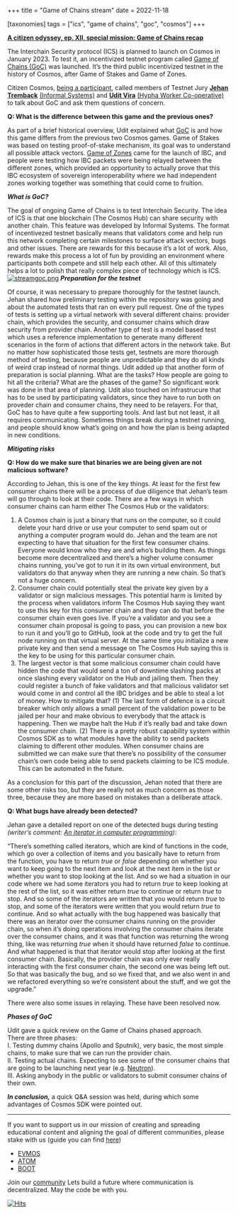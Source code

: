 +++
title = "Game of Chains stream"
date = 2022-11-18

[taxonomies]
tags = ["ics", "game of chains", "goc", "cosmos"]
+++

**[A citizen odyssey, ep. XII, special mission: Game of Chains recap](https://www.youtube.com/watch?v=RXMoF18bckU)**

The Interchain Security protocol (ICS) is planned to launch on Cosmos in January 2023. To test it, an incentivized testnet program called [Game of Chains (GoC)](https://github.com/hyphacoop/ics-testnets/tree/main/game-of-chains-2022#phase-1-two-dummy-chains) was launched.
It’s the third public incentivized testnet in the history of Cosmos, after Game of Stakes and Game of Zones.

<!-- more -->

Citizen Cosmos, [being a participant](https://provider-explorer.goc.earthball.xyz/validators/cosmosvaloper12zmahaunzfq8w3fwkv6uds69jsqszltyp5tk7m), called members of Testnet Jury **[Jehan Tremback](https://twitter.com/JTremback)** [(Informal Systems)](https://www.citizencosmos.space/jelena)
 and **[Udit Vira](https://twitter.com/UditVira)** [(Hypha Worker Co-operative)](https://twitter.com/hyphacoop) to talk about GoC and ask them questions of concern.


**Q: What is the difference between this game and the previous ones?**

As part of a brief historical overview, Udit explained what [GoC](https://citizen-cosmos.github.io/blog/gameofchains.html) is and how this game differs from the previous two Cosmos games. 
Game of Stakes was based on testing proof-of-stake mechanism, its goal was to understand all possible attack vectors. 
[Game of Zones](https://www.citizencosmos.space/game-of-zones) came for the launch of IBC, and people were testing how IBC packets were being relayed between the different zones, which provided an
opportunity to actually prove that this IBC ecosystem of sovereign interoperability where we had independent zones working together was something that could come to fruition.


***What is GoC?***<br>

The goal of ongoing Game of Chains is to test Interchain Security. The idea of ICS is that one blockchain (The Cosmos Hub) can share security with another chain. 
This feature was developed by Informal Systems. The format of incentivezed testnet basically means that validators come and help run this network completing
certain milestones to surface attack vectors, bugs and other issues. There are rewards for this because it’s a lot of work. 
Also, rewards make this process a lot of fun by providing an environment where participants both compete and still help each other. 
All of this ultimately helps a lot to polish that really complex piece of technology which is ICS.
[![streamgoc.png](https://i.postimg.cc/T17mkjKN/streamgoc.png)](https://postimg.cc/wRN7MmcD)
***Preparation for the testnet***<br>

Of course, it was necessary to prepare thoroughly for the testnet launch. Jehan shared how preliminary testing within the repository was going and about the automated
tests that ran on every pull request. One of the types of tests is setting up a virtual network with several different chains: provider chain, which provides the 
security, and consumer chains which draw security from provider chain. Another type of test is a model based test which uses a reference implementation to generate 
many different scenarios in the form of actions that different actors in the network take. But no matter how sophisticated those tests get, testnets are more thorough
method of testing, because people are unpredictable and they do all kinds of weird crap instead of normal things.
Udit added up that another form of preparation is social planning. What are the tasks? How people are going to hit all the criteria? What are the phases of the game?
So significant work was done in that area of planning. Udit also touched on infrastrucure that has to be used by participating validators, since they have to run 
both on proveder chain and consumer chains, they need to be relayers. For that, GoC has to have quite a few supporting tools. And last but not least, it all requires
communicating. Sometimes things break during a testnet running, and people should know what’s going on and how the plan is being adapted in new conditions.


***Mitigating risks***<br>

**Q: How do we make sure that binaries we are being given are not malicious software?**

According to Jehan, this is one of the key things. At least for the first few consumer chains there will be a process of due diligence that Jehan’s team will go through to look at their code. There are a few ways in which consumer chains can harm either The Cosmos Hub or the validators:
1. A Cosmos chain is just a binary that runs on the computer, so it could delete your hard drive or use your computer to send spam out or anything a computer program would do. Jehan and the team are not expecting to have that situation for the first few consumer chains. Everyone would know who they are and who’s building them. As things become more decentralized and there’s a higher volume consumer chains running, you’ve got to run it in its own virtual environment, but validators do that anyway when they are running a new chain. So that’s not a huge concern.
2. Consumer chain could potentially steal the private key given by a validator or sign malicious messages. This potential harm is limited by the process when validators inform The Cosmos Hub saying they want to use this key for this consumer chain and they can do that before the consumer chain even goes live. If you’re a validator and you see a consumer chain proposal is going to pass, you can provision a new box to run it and you’ll go to GitHub, look at the code and try to get the full node running on that virtual server. At the same time you initialize a new private key and then send a message on The Cosmos Hub saying this is the key to be using for this particular consumer chain.
3. The largest vector is that some malicious consumer chain could have hidden the code that would send a ton of downtime slashing packs at once slashing every validator on the Hub and jailing them. Then they could register a bunch of fake validators and that malicious validator set would come in and control all the IBC bridges and be able to steal a lot of money. How to mitigate that? (1) The last form of defence is a circuit breaker which only allows a small percent of the validation power to be jailed per hour and make obvious to everybody that the attack is happening. Then we maybe halt the Hub if it’s really bad and take down the consumer chain. (2) There is a pretty robust capability system within Cosmos SDK as to what modules have the ability to send packets claiming to different other modules. When consumer chains are submitted we can make sure that there’s no possibility of the consumer chain’s own code being able to send packets claiming to be ICS module. This can be automated in the future.

As a conclusion for this part of the discussion, Jehan noted that there are some other risks too, but they are really not as much concern as those three, because they are more based on mistakes than a deliberate attack.


**Q: What bugs have already been detected?**

Jehan gave a detailed report on one of the detected bugs during testing _(writer’s comment: [An iterator in computer programming](https://en.wikipedia.org/wiki/Iterator))_:

“There’s something called iterators, which are kind of functions in the code, which go over a collection of items and you basically have to return from the function, you have to return _true_ or _false_ depending on whether you want to keep going to the next item and look at the next item in the list or whether you want to stop looking at the list. And so we had a situation in our code where we had some iterators you had to return _true_ to keep looking at the rest of the list, so it was either return _true_ to continue or return _true_ to stop. And so some of the iterators are written that you would return _true_ to stop, and some of the iterators were written that you would return _true_ to continue. And so what actually with the bug happened was basically that there was an iterator over the consumer chains running on the provider chain, so when it’s doing operations involving the consumer chains iterate over the consumer chains, and it was that function was returning the wrong thing, like was returning _true_ when it should have returned _false_ to continue. And what happened is that that iterator would stop after looking at the first consumer chain. Basically, the provider chain was only ever really interacting with the first consumer chain, the second one was being left out. So that was basically the bug, and so we fixed that, and we also went in and we refactored everything so we’re consistent about the stuff, and we got the upgrade.”

There were also some issues in relaying. These have been resolved now.


***Phases of GoC***<br>

Udit gave a quick review on the Game of Chains phased approach.<br>
There are three phases:<br>
I. Testing dummy chains (Apollo and Sputnik), very basic, the most simple chains, to make sure that we can run the provider chain.<br>
II. Testing actual chains. Expecting to see some of the consumer chains that are going to be launching next year (e.g. [Neutron](https://www.citizencosmos.space/neutron)).<br>
III. Asking anybody in the public or validators to submit consumer chains of their own.


***In conclusion,*** a quick Q&A session was held, during which some advantages of Cosmos SDK were pointed out.

------------------------------------------------------------------------------------------------------------------------------------------------------------------
If you want to support us in our mission of creating and spreading educational content and aligning the goal of different communities, please stake with us (guide you can find [here](https://www.citizencosmos.space/staking)) 
- [EVMOS](https://wallet.keplr.app/chains/evmos?modal=validator&chain=evmos_9001-2&validator_address=evmosvaloper1mtwvpdd57gpkyejd566s24afr9zm5ryq8gwpvj) 
- [ATOM](https://wallet.keplr.app/chains/cosmos-hub?modal=validator&chain=cosmoshub-4&validator_address=cosmosvaloper1e859xaue4k2jzqw20cv6l7p3tmc378pc3k8g2u) 
- [BOOT](https://wallet.keplr.app/chains/bostrom?modal=validator&chain=bostrom&validator_address=bostromvaloper1f7nx65pmayfenpfwzwaamwas4ygmvalqj6dz5r)

Join our [community](https://discord.gg/kJaG3EucCX) Lets build a future where communication is decentralized. May the code be with you. 

[![Hits](https://hits.seeyoufarm.com/api/count/incr/badge.svg?url=https%3A%2F%2Fcitizen-cosmos.github.io%2Fblog%2Fgocstream.html&count_bg=%2379C83D&title_bg=%23555555&icon=&icon_color=%23E7E7E7&title=hits&edge_flat=false)](https://hits.seeyoufarm.com) 
